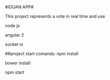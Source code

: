 #IGUAN APP#

This project represents a vote in real time and use

node js

angular 2

socket io

##project start comands:
npm install

bower install 

npm start



